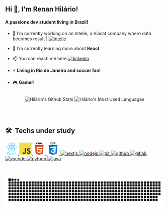 <h2 align="left">Hi 👋, I'm Renan Hilário!</h2>
<h4 align="left">A passione dev student living in Brazil!</h4>


- 🔭 I’m currently working on an Intelie, a Viasat company where data becomes result | <a href="https://www.intelie.ai/" target="_blank"><img align="bottom" src="https://media-exp1.licdn.com/dms/image/C560BAQE-FsaWbzm0nQ/company-logo_100_100/0/1640633663467?e=1651708800&v=beta&t=NS84jD4mMpczVO9UGcHEWO-AL6Wyh4pqsOlvVsHzKyg" alt="intelie" width="" height="30"/></a>

- 🌱 I’m currently learning more about **React**

- 📫 You can reach me here <a href="https://www.linkedin.com/in/renan-hilario/" target="_blank"><img src="https://www.vectorlogo.zone/logos/linkedin/linkedin-icon.svg" alt="linkedin" width="" height="15"/></a>

- ⚡ **Living in Rio de Janeiro and soccer fan!**

- 🎮 **Gamer!**

<br>

<div align="center">
  <img height="180em" width="400" src="https://github-readme-stats.vercel.app/api?username=rvahilario&show_icons=true&theme=tokyonight&layout=compact" alt="Hilário's Github Stats"/>
  <img height="180em" width="395" src="https://github-readme-stats.vercel.app/api/top-langs/?username=rvahilario&show_icons=true&theme=tokyonight&layout=compact" alt="Hilário's Most Used Languages"/>
</div>

<br><br>

## 🛠 &nbsp;Techs under study

<p align="left">
	<a href="https://reactjs.org/" target="_blank">		
		<img
			src="https://raw.githubusercontent.com/devicons/devicon/master/icons/react/react-original-wordmark.svg"
			alt="react"
			width="40"
			height="40"
		/>
	</a>
  <a href="https://developer.mozilla.org/en-US/docs/Web/JavaScript"
		target="_blank"
	>		
		<img
			src="https://raw.githubusercontent.com/devicons/devicon/master/icons/javascript/javascript-original.svg"
			alt="javascript"
			width="40"
			height="40"
		/>
	</a>
	<a href="https://www.w3.org/html/" target="_blank">		
		<img
			src="https://raw.githubusercontent.com/devicons/devicon/master/icons/html5/html5-original-wordmark.svg"
			alt="html5"
			width="40"
			height="40"
		/>
	</a>	
	<a href="https://www.w3schools.com/css/" target="_blank">		
		<img
			src="https://raw.githubusercontent.com/devicons/devicon/master/icons/css3/css3-original-wordmark.svg"
			alt="css3"
			width="40"
			height="40"
		/>
	</a>
	<a href="https://nextjs.org/" target="_blank">		
		<img
			src="https://cdn.worldvectorlogo.com/logos/next-js.svg"
			alt="nextjs"
			width="40"
			height="40"
		/>
	</a>
	<a href="https://nodejs.org" target="_blank">		
		<img
			src="https://www.vectorlogo.zone/logos/nodejs/nodejs-icon.svg"
			alt="nodejs"
			width="40"
			height="40"
		/>
	</a>
	<a href="https://git-scm.com/" target="_blank">
		<img
			src="https://www.vectorlogo.zone/logos/git-scm/git-scm-icon.svg"
			alt="git"
			width="40"
			height="40"
		/>
	</a>
  <a href="https://github.com/" target="_blank">
		<img
			src="https://www.vectorlogo.zone/logos/github/github-icon.svg"
			alt="github"
			width="40"
			height="40"
		/>
	</a>
  <a href="https://about.gitlab.com/" target="_blank">
		<img
			src="https://www.vectorlogo.zone/logos/gitlab/gitlab-icon.svg"
			alt="gitlab"
			width="40"
			height="40"
		/>
	</a>
  <a href="https://code.visualstudio.com/" target="_blank">
		<img
			src="https://www.vectorlogo.zone/logos/visualstudio_code/visualstudio_code-icon.svg"
			alt="vscode"
			width="40"
			height="40"
		/>
	</a>
  <a href="https://www.python.org/" target="_blank">
		<img
			src="https://www.vectorlogo.zone/logos/python/python-icon.svg"
			alt="python"
			width="40"
			height="40"
		/>
	</a>
  <a href="https://docs.oracle.com/en/java/" target="_blank">
		<img
			src="https://www.vectorlogo.zone/logos/java/java-icon.svg"
			alt="java"
			width="40"
			height="40"
		/>
	</a> 
</p>

<!-- #

![Java](https://img.shields.io/badge/-Java-05122A?style=flat&logo=java)&nbsp;
![JavaScript](https://img.shields.io/badge/-JavaScript-05122A?style=flat&logo=javascript)&nbsp;
![Node.js](https://img.shields.io/badge/-Node.js-05122A?style=flat&logo=node.js)&nbsp;
![HTML](https://img.shields.io/badge/-HTML-05122A?style=flat&logo=HTML5)&nbsp;
![CSS](https://img.shields.io/badge/-CSS-05122A?style=flat&logo=CSS3&logoColor=1572B6)&nbsp;
![React](https://img.shields.io/badge/-React-05122A?style=flat&logo=react)&nbsp;
![Python](https://img.shields.io/badge/-Python-05122A?style=flat&logo=python)&nbsp;
![Git](https://img.shields.io/badge/-Git-05122A?style=flat&logo=git)&nbsp;
![GitHub](https://img.shields.io/badge/-GitHub-05122A?style=flat&logo=github)&nbsp;
![GitLab](https://img.shields.io/badge/-GitLab-05122A?style=flat&logo=gitlab)&nbsp;
![Visual Studio Code](https://img.shields.io/badge/-VS%20Code-05122A?style=flat&logo=visual-studio-code&logoColor=007ACC)&nbsp;

## -->

<br>

![Snake animation](https://github.com/rvahilario/rvahilario/blob/output/github-contribution-grid-snake.svg)
